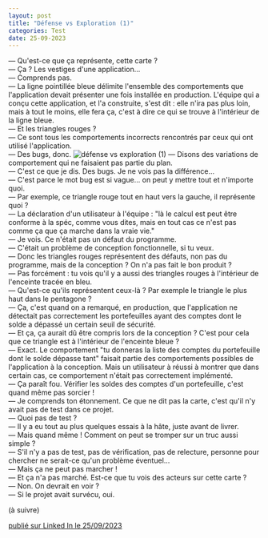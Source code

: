 ```yaml
---
layout: post
title: "Défense vs Exploration (1)"
categories: Test
date: 25-09-2023
---
```

— Qu'est-ce que ça représente, cette carte ?\
— Ça ? Les vestiges d'une application…\
— Comprends pas.\
— La ligne pointillée bleue délimite l'ensemble des comportements que l'application devait présenter une fois installée en production. L'équipe qui a conçu cette application, et l'a construite, s'est dit : elle n'ira pas plus loin, mais à tout le moins, elle fera ça, c'est à dire ce qui se trouve à l'intérieur de la ligne bleue.\
— Et les triangles rouges ?\
— Ce sont tous les comportements incorrects rencontrés par ceux qui ont utilisé l'application.\
— Des bugs, donc.
![défense vs exploration (1)](/images/defense-exploration-1.png)
— Disons des variations de comportement qui ne faisaient pas partie du plan.\
— C'est ce que je dis. Des bugs. Je ne vois pas la différence…\
— C'est parce le mot bug est si vague… on peut y mettre tout et n'importe quoi.\
— Par exemple, ce triangle rouge tout en haut vers la gauche, il représente quoi ?\
— La déclaration d'un utilisateur à l'équipe : "là le calcul est peut être conforme à la spéc, comme vous dites, mais en tout cas ce n'est pas comme ça que ça marche dans la vraie vie."\
— Je vois. Ce n'était pas un défaut du programme.\
— C'était un problème de conception fonctionnelle, si tu veux.\
— Donc les triangles rouges représentent des défauts, non pas du programme, mais de la conception ? On n'a pas fait le bon produit ?\
— Pas forcément : tu vois qu'il y a aussi des triangles rouges à l'intérieur de l'enceinte tracée en bleu.\
— Qu'est-ce qu'ils représentent ceux-là ? Par exemple le triangle le plus haut dans le pentagone ?\
— Ça, c'est quand on a remarqué, en production, que l'application ne détectait pas correctement les portefeuilles ayant des comptes dont le solde a dépassé un certain seuil de sécurité.\
— Et ça, ça aurait dû être compris lors de la conception ? C'est pour cela que ce triangle est à l'intérieur de l'enceinte bleue ?\
— Exact. Le comportement "tu donneras la liste des comptes du portefeuille dont le solde dépasse tant" faisait partie des comportements possibles de l'application à la conception. Mais un utilisateur à réussi à montrer que dans certain cas, ce comportement n'était pas correctement implémenté.\
— Ça paraît fou. Vérifier les soldes des comptes d'un portefeuille, c'est quand même pas sorcier !\
— Je comprends ton étonnement. Ce que ne dit pas la carte, c'est qu'il n'y avait pas de test dans ce projet.\
— Quoi pas de test ?\
— Il y a eu tout au plus quelques essais à la hâte, juste avant de livrer.\
— Mais quand même ! Comment on peut se tromper sur un truc aussi simple ?\
— S'il n'y a pas de test, pas de vérification, pas de relecture, personne pour chercher ne serait-ce qu'un problème éventuel…\
— Mais ça ne peut pas marcher !\
— Et ça n'a pas marché. Est-ce que tu vois des acteurs sur cette carte ?\
— Non. On devrait en voir ?\
— Si le projet avait survécu, oui.

(à suivre)

[publié sur Linked In le 25/09/2023](https://www.linkedin.com/posts/christophe-thibaut-35b4657_testing-softwaredevelopment-tdd-activity-7111937947205029888-K59k?utm_source=share&utm_medium=member_desktop)
